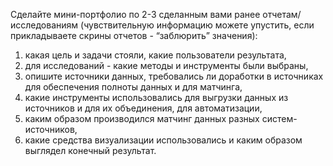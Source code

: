 Сделайте мини-портфолио по 2-3 сделанным вами ранее отчетам/исследованиям (чувствительную информацию можете упустить, если прикладываете скрины отчетов - “заблюрить” значения):
1. какая цель и задачи стояли, какие пользователи результата,
2. для исследований - какие методы и инструменты были выбраны,
3. опишите источники данных, требовались ли доработки в источниках для обеспечения полноты данных и для матчинга,
4. какие инструменты использовались для выгрузки данных из источников и для их объединения, для автоматизации,
5. каким образом производился матчинг данных разных систем-источников,
6. какие средства визуализации использовались и каким образом выглядел конечный результат.

